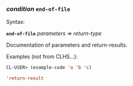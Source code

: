 ### <em>condition</em> <strong>`end-of-file`</strong>

Syntax:

<strong>`end-of-file`</strong> <em>parameters</em> => <em>return-type</em>

Documentation of parameters and return-results.

Examples (not from CLHS...):

```lisp
CL-USER> (example-code 'a 'b 'c)

'return-result
```
